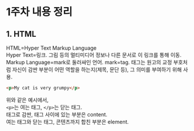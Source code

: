 # 1주차 내용 정리
## 1. HTML
HTML=Hyper Text Markup Language  
Hyper Text=링크. 그림 등의 멀티미디어 정보나 다른 문서로 이 링크를 통해 이동.  
Markup Language=mark로 둘러싸인 언어. mark=tag. 태그는 원고의 교정 부호처럼 자신이 감싼 부분이 어떤 역할을 하는지(제목, 문단 등), 그 의미를 부여하기 위해 사용.

```html
<p>My cat is very grumpy</p>
```

위와 같은 예시에서,  
`<p>`는 여는 태그, `</p>`는 닫는 태그.  
태그로 감싼, 태그 사이에 있는 부분은 content.  
여는 태그와 닫는 태그, 콘텐츠까지 합친 부분은 element.
